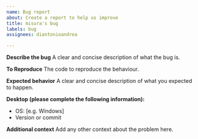 ```yaml
---
name: Bug report
about: Create a report to help us improve
title: misura's bug
labels: bug
assignees: diantonioandrea

---
```


**Describe the bug**
A clear and concise description of what the bug is.

**To Reproduce**
The code to reproduce the behaviour.

**Expected behavior**
A clear and concise description of what you expected to happen.

**Desktop (please complete the following information):**
 - OS: [e.g. Windows]
 - Version or commit

**Additional context**
Add any other context about the problem here.
